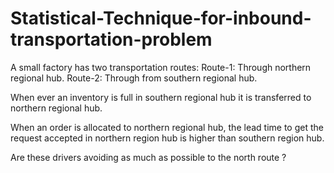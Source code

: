 # Statistical-Technique-for-inbound-transportation-problem

A small factory has two transportation routes: 
Route-1: Through northern regional hub.
Route-2: Through from southern regional hub.

When ever an inventory is full in southern regional hub it is transferred to northern regional hub. 
  
When an order is allocated to northern regional hub, the lead time to get the request accepted in northern region hub is higher than southern region hub. 

Are these drivers avoiding as much as possible to the north route ?        

